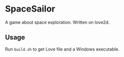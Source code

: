 # SpaceSailor
A game about space exploration. Written on love2d.

## Usage
Run `build.sh` to get Love file and a Windows executable.
